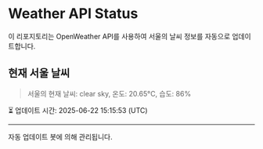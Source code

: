 
# Weather API Status

이 리포지토리는 OpenWeather API를 사용하여 서울의 날씨 정보를 자동으로 업데이트합니다.

## 현재 서울 날씨
> 서울의 현재 날씨: clear sky, 온도: 20.65°C, 습도: 86%

⏳ 업데이트 시간: 2025-06-22 15:15:53 (UTC)

---
자동 업데이트 봇에 의해 관리됩니다.
